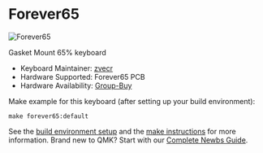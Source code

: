 # Forever65

![Forever65](https://static.wixstatic.com/media/7c76e8_827c433e51c84744a3b505df557ad5f7~mv2.jpg)

Gasket Mount 65% keyboard

* Keyboard Maintainer: [zvecr](https://github.com/zvecr)
* Hardware Supported: Forever65 PCB
* Hardware Availability: [Group-Buy](https://geekhack.org/index.php?topic=108809.0)

Make example for this keyboard (after setting up your build environment):

    make forever65:default

See the [build environment setup](https://docs.qmk.fm/#/getting_started_build_tools) and the [make instructions](https://docs.qmk.fm/#/getting_started_make_guide) for more information. Brand new to QMK? Start with our [Complete Newbs Guide](https://docs.qmk.fm/#/newbs).
